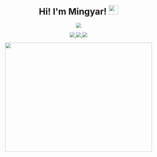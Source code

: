 <h1 align="center">
Hi! I'm Mingyar! <img src="https://media.giphy.com/media/hvRJCLFzcasrR4ia7z/giphy.gif" width="30">
</h1>
<p align="center">
<a href="https://github.com/DenverCoder1/readme-typing-svg">
  <img src=https://readme-typing-svg.herokuapp.com?color=%2338F769&center=true&lines=Elixir+Backend+Developer>
  </a>
<p/>

<p align="center">
  <a href="mailto:mingyar.furtado@gmail.com">
    <img src=https://img.shields.io/badge/-Gmail-D14836?style=for-the-badge&logo=gmail&logoColor=white&link=mailto:faresmeti@gmail.com>
  </a>

  <a href="https://www.linkedin.com/in/furtadomingyar/">
    <img src=https://img.shields.io/badge/-LinkedIn-0077B5?style=for-the-badge&logo=LinkedIn&logoColor=white>
  </a>

  <a href="https://exercism.io/profiles/mingyar/">
    <img src=https://img.shields.io/badge/-Exercism-304652?style=for-the-badge&logo=Exercism&logoColor=white>
  </a>
<p/>

<p align="center">
  <img src ="https://github-readme-stats.vercel.app/api/top-langs/?username=mingyar&layout=compact&hide_border=true&theme=onedark&border_radius=5" width="470" height="350">
</p

